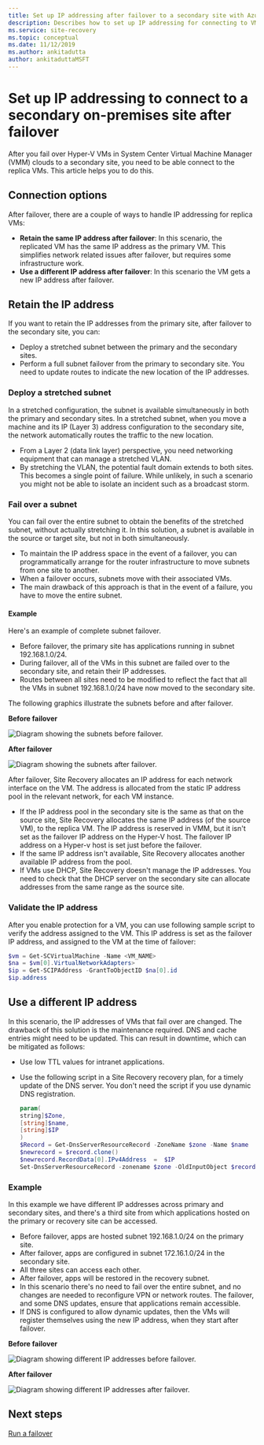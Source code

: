 ```yaml
---
title: Set up IP addressing after failover to a secondary site with Azure Site Recovery 
description: Describes how to set up IP addressing for connecting to VMs in a secondary on-premises site after disaster recovery and failover with Azure Site Recovery.
ms.service: site-recovery
ms.topic: conceptual
ms.date: 11/12/2019
ms.author: ankitadutta
author: ankitaduttaMSFT
---
```

# Set up IP addressing to connect to a secondary on-premises site after failover

After you fail over Hyper-V VMs in System Center Virtual Machine Manager (VMM) clouds to a secondary site, you need to be able connect to the replica VMs. This article helps you to do this. 

## Connection options

After failover, there are a couple of ways to handle IP addressing for replica VMs: 

- **Retain the same IP address after failover**: In this scenario, the replicated VM has the same IP address as the primary VM. This simplifies network related issues after failover, but requires some infrastructure work.
- **Use a different IP address after failover**: In this scenario the VM gets a new IP address after failover. 
 

## Retain the IP address

If you want to retain the IP addresses from the primary site, after failover to the secondary site, you can:

- Deploy a stretched subnet between the primary and the secondary sites.
- Perform a full subnet failover from the primary to secondary site. You need to update routes to indicate the new location of the IP addresses.


### Deploy a stretched subnet

In a stretched configuration, the subnet is available simultaneously in both the primary and secondary sites. In a stretched subnet, when you move a machine and its IP (Layer 3) address configuration to the secondary site, the network automatically routes the traffic to the new location. 

- From a Layer 2 (data link layer) perspective, you need networking equipment that can manage a stretched VLAN.
- By stretching the VLAN, the potential fault domain extends to both sites. This becomes a single point of failure. While unlikely, in such a scenario you might not be able to isolate an incident such as a broadcast storm. 


### Fail over a subnet

You can fail over the entire subnet to obtain the benefits of the stretched subnet, without actually stretching it. In this solution, a subnet is available in the source or target site, but not in both simultaneously.

- To maintain the IP address space in the event of a failover, you can programmatically arrange for the router infrastructure to move subnets from one site to another.
- When a failover occurs, subnets move with their associated VMs.
- The main drawback of this approach is that in the event of a failure, you have to move the entire subnet.

#### Example

Here's an example of complete subnet failover. 

- Before failover, the primary site has applications running in subnet 192.168.1.0/24.
- During failover, all of the VMs in this subnet are failed over to the secondary site, and retain their IP addresses. 
- Routes between all sites need to be modified to reflect the fact that all the VMs in subnet 192.168.1.0/24 have now moved to the secondary site.

The following graphics illustrate the subnets before and after failover.


**Before failover**

![Diagram showing the subnets before failover.](./media/hyper-v-vmm-networking/network-design2.png)

**After failover**

![Diagram showing the subnets after failover.](./media/hyper-v-vmm-networking/network-design3.png)

After failover, Site Recovery allocates an IP address for each network interface on the VM. The address is allocated from the static IP address pool in the relevant network, for each VM instance.

- If the IP address pool in the secondary site is the same as that on the source site, Site Recovery allocates the same IP address (of the source VM), to the replica VM. The IP address is reserved in VMM, but it isn't set as the failover IP address on the Hyper-V host. The failover IP address on a Hyper-v host is set just before the failover.
- If the same IP address isn't available, Site Recovery allocates another available IP address from the pool.
- If VMs use DHCP, Site Recovery doesn't manage the IP addresses. You need to check that the DHCP server on the secondary site can allocate addresses from the same range as the source site.

### Validate the IP address

After you enable protection for a VM, you can use following sample script to verify the address assigned to the VM. This IP address is set as the failover IP address, and assigned to the VM at the time of failover:

```powershell
$vm = Get-SCVirtualMachine -Name <VM_NAME>
$na = $vm[0].VirtualNetworkAdapters>
$ip = Get-SCIPAddress -GrantToObjectID $na[0].id
$ip.address
```

## Use a different IP address

In this scenario, the IP addresses of VMs that fail over are changed. The drawback of this solution is the maintenance required.  DNS and cache entries might need to be updated. This can result in downtime, which can be mitigated as follows:

- Use low TTL values for intranet applications.
- Use the following script in a Site Recovery recovery plan, for a timely update of the DNS server. You don't need the script if you use dynamic DNS registration.

    ```powershell
    param(
    string]$Zone,
    [string]$name,
    [string]$IP
    )
    $Record = Get-DnsServerResourceRecord -ZoneName $zone -Name $name
    $newrecord = $record.clone()
    $newrecord.RecordData[0].IPv4Address  =  $IP
    Set-DnsServerResourceRecord -zonename $zone -OldInputObject $record -NewInputObject $Newrecord
    ```
    
### Example 

In this example we have different IP addresses across primary and secondary sites, and there's a third site from which applications hosted on the primary or recovery site can be accessed.

- Before failover, apps are hosted subnet 192.168.1.0/24 on the primary site.
- After failover, apps are configured in subnet 172.16.1.0/24 in the secondary site.
- All three sites can access each other.
- After failover, apps will be restored in the recovery subnet.
- In this scenario there's no need to fail over the entire subnet, and no changes are needed to reconfigure VPN or network routes. The failover, and some DNS updates, ensure that applications remain accessible.
- If DNS is configured to allow dynamic updates, then the VMs will register themselves using the new IP address, when they start after failover.

**Before failover**

![Diagram showing different IP addresses before failover.](./media/hyper-v-vmm-networking/network-design10.png)

**After failover**

![Diagram showing different IP addresses after failover.](./media/hyper-v-vmm-networking/network-design11.png)


## Next steps

[Run a failover](hyper-v-vmm-failover-failback.md)

